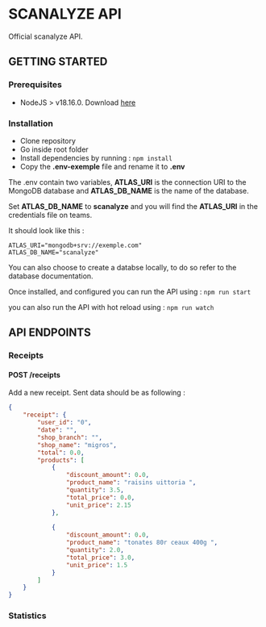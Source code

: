 # SCANALYZE API 

Official scanalyze API.

## GETTING STARTED

### Prerequisites
- NodeJS  > v18.16.0. Download [here](https://nodejs.org/en/download)

### Installation

- Clone repository
- Go inside root folder
- Install dependencies by running :    ```npm install ```
- Copy the **.env-exemple** file and rename it to **.env**

The .env contain two variables, **ATLAS_URI** is the connection URI to the MongoDB database and **ATLAS_DB_NAME** is the name of the database.

Set **ATLAS_DB_NAME** to **scanalyze** and you will find the **ATLAS_URI** in the credentials file on teams.

It should look like this : 
```
ATLAS_URI="mongodb+srv://exemple.com"
ATLAS_DB_NAME="scanalyze"
```
You can also choose to create a databse locally, to do so refer to the database documentation.


Once installed, and configured you can run the API using : ```npm run start```

you can also run the API with hot reload using : ```npm run watch```

## API ENDPOINTS

### Receipts

#### POST /receipts

Add a new receipt. Sent data should be as following :

```json
{
    "receipt": {
        "user_id": "0",
        "date": "",
        "shop_branch": "",
        "shop_name": "migros",
        "total": 0.0,
        "products": [
            {
                "discount_amount": 0.0,
                "product_name": "raisins uittoria ",
                "quantity": 3.5,
                "total_price": 0.0,
                "unit_price": 2.15
            },
            
            {
                "discount_amount": 0.0,
                "product_name": "tonates 80r ceaux 400g ",
                "quantity": 2.0,
                "total_price": 3.0,
                "unit_price": 1.5
            }
        ]
    }
}

```


### Statistics


